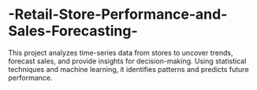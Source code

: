 # -Retail-Store-Performance-and-Sales-Forecasting-
This project analyzes time-series data from stores to uncover trends, forecast sales, and provide insights for decision-making. Using statistical techniques and machine learning, it identifies patterns and predicts future performance.
